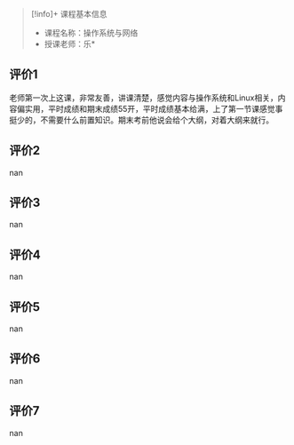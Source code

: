 >[!info]+ 课程基本信息
>
> - 课程名称：操作系统与网络
> - 授课老师：乐*

## 评价1

老师第一次上这课，非常友善，讲课清楚，感觉内容与操作系统和Linux相关，内容偏实用，平时成绩和期末成绩55开，平时成绩基本给满，上了第一节课感觉事挺少的，不需要什么前置知识。期末考前他说会给个大纲，对着大纲来就行。
## 评价2

nan
## 评价3

nan
## 评价4

nan
## 评价5

nan
## 评价6

nan
## 评价7

nan
